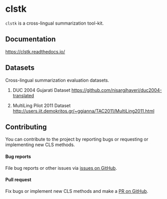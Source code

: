 # clstk

`clstk` is a cross-lingual summarization tool-kit.

## Documentation
https://clstk.readthedocs.io/

## Datasets
Cross-lingual summarization evaluation datasets.

1. DUC 2004 Gujarati Dataset
https://github.com/nisargjhaveri/duc2004-translated

2. MultiLing Pilot 2011 Dataset
http://users.iit.demokritos.gr/~ggianna/TAC2011/MultiLing2011.html

## Contributing
You can contribute to the project by reporting bugs or requesting or implementing new CLS methods.

#### Bug reports
File bug reports or other issues via [issues on GitHub](https://github.com/nisargjhaveri/clstk/issues).

#### Pull request
Fix bugs or implement new CLS methods and make a [PR on GitHub](https://github.com/nisargjhaveri/clstk/pulls).
